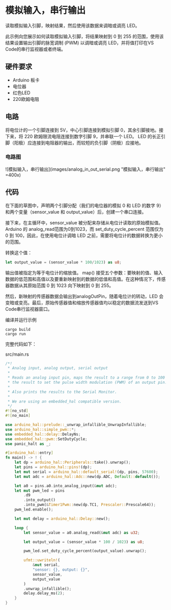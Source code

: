 # 模拟输入，串行输出
读取模拟输入引脚，映射结果，然后使用该数据来调暗或调亮 LED。

此示例向您展示如何读取模拟输入引脚，将结果映射到 0 到 255 的范围，使用该结果设置输出引脚的脉宽调制 (PWM) 以调暗或调亮 LED，并将值打印在VS Code的串行监视器或者终端。

## 硬件要求
- Arduino 板卡
- 电位器
- 红色LED
- 220欧姆电阻

## 电路
将电位计的一个引脚连接到 5V，中心引脚连接到模拟引脚 0，其余引脚接地。接下来，将 220 欧姆限流电阻连接到数字引脚 9，并串联一个 LED。 LED 的长正引脚（阳极）应连接到电阻器的输出，而较短的负引脚（阴极）应接地。

### 电路图
![模拟输入，串行输出](images/analog_in_out_serial.png "模拟输入，串行输出" =400x)

## 代码
在下面的草图中，声明两个引脚分配（我们的电位器的模拟 0 和 LED 的数字 9）和两个变量（sensor_value 和 output_value）后，创建一个串口连接。

接下来，在主循环中，sensor_value 被分配来存储从电位计读取的原始模拟值。 Arduino 的  analog_read范围为0到1023，而 set_duty_cycle_percent 范围仅为 0 到 100，因此，在使用电位计调暗 LED 之前，需要将电位计的数据转换为更小的范围。

转换这个值：
```rust
let output_value = (sensor_value * 100/1023) as u8;
```
输出值被指定为等于电位计的缩放值。 map() 接受五个参数：要映射的值、输入数据的低范围和高值以及要重新映射到的数据的低值和高值。在这种情况下，传感器数据从其原始范围 0 到 1023 向下映射到 0 到 255。

然后，新映射的传感器数据会输出到analogOutPin，随着电位计的转动，LED 会变暗或变亮。最后，原始传感器值和缩放传感器值均以稳定的数据流发送到VS Code串行监视器窗口。

编译并运行示例
```shell
cargo build
cargo run
```

完整代码如下：

src/main.rs
```rust
/*!
 * Analog input, analog output, serial output
 *
 * Reads an analog input pin, maps the result to a range from 0 to 100 and uses
 * the result to set the pulse width modulation (PWM) of an output pin.
 * 
 * Also prints the results to the Serial Monitor.
 *
 * We are using an embedded_hal compatible version.
 */
#![no_std]
#![no_main]

use arduino_hal::prelude::_unwrap_infallible_UnwrapInfallible;
use arduino_hal::simple_pwm::*;
use embedded_hal::delay::DelayNs;
use embedded_hal::pwm::SetDutyCycle;
use panic_halt as _;

#[arduino_hal::entry]
fn main() -> ! {
    let dp = arduino_hal::Peripherals::take().unwrap();
    let pins = arduino_hal::pins!(dp);
    let mut serial = arduino_hal::default_serial!(dp, pins, 57600);
    let mut adc = arduino_hal::Adc::new(dp.ADC, Default::default());

    let a0 = pins.a0.into_analog_input(&mut adc);
    let mut pwm_led = pins
        .d9
        .into_output()
        .into_pwm(&Timer1Pwm::new(dp.TC1, Prescaler::Prescale64));
    pwm_led.enable();

    let mut delay = arduino_hal::Delay::new();

    loop {
        let sensor_value = a0.analog_read(&mut adc) as u32;

        let output_value = (sensor_value * 100 / 1023) as u8;

        pwm_led.set_duty_cycle_percent(output_value).unwrap();

        ufmt::uwriteln!(
            &mut serial,
            "sensor: {}, output: {}",
            sensor_value,
            output_value
        )
        .unwrap_infallible();
        delay.delay_ms(2);
    }
}
```